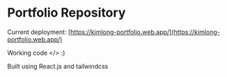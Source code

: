 # Portfolio Repository

Current deployment: [https://kimlong-portfolio.web.app/](https://kimlong-portfolio.web.app/)

Working code </> :)

Built using React.js and tailwindcss
